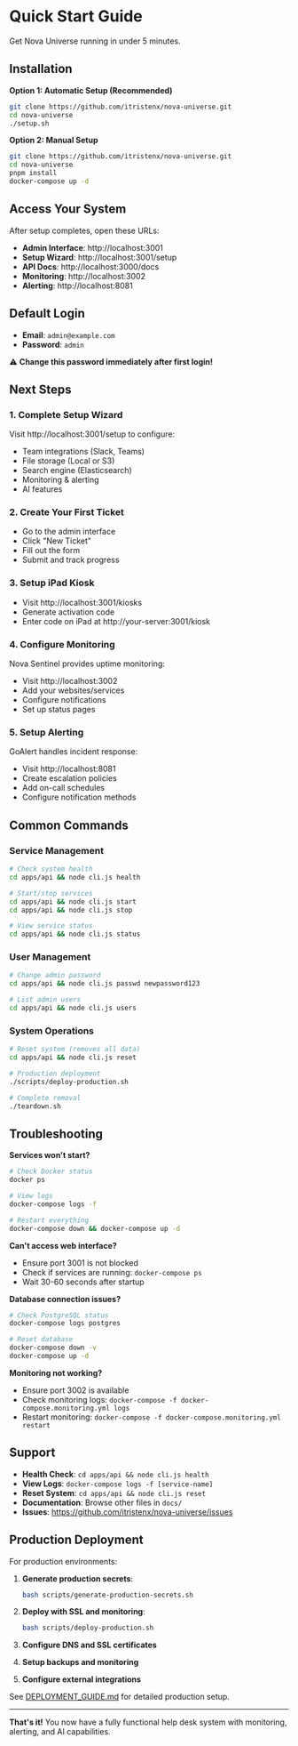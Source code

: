 # Quick Start Guide

Get Nova Universe running in under 5 minutes.

## Installation

**Option 1: Automatic Setup (Recommended)**
```bash
git clone https://github.com/itristenx/nova-universe.git
cd nova-universe
./setup.sh
```

**Option 2: Manual Setup**
```bash
git clone https://github.com/itristenx/nova-universe.git
cd nova-universe
pnpm install
docker-compose up -d
```

## Access Your System

After setup completes, open these URLs:

- **Admin Interface**: http://localhost:3001
- **Setup Wizard**: http://localhost:3001/setup  
- **API Docs**: http://localhost:3000/docs
- **Monitoring**: http://localhost:3002
- **Alerting**: http://localhost:8081

## Default Login

- **Email**: `admin@example.com`
- **Password**: `admin`

⚠️ **Change this password immediately after first login!**

## Next Steps

### 1. Complete Setup Wizard
Visit http://localhost:3001/setup to configure:
- Team integrations (Slack, Teams)
- File storage (Local or S3)
- Search engine (Elasticsearch)
- Monitoring & alerting
- AI features

### 2. Create Your First Ticket
- Go to the admin interface
- Click "New Ticket"
- Fill out the form
- Submit and track progress

### 3. Setup iPad Kiosk
- Visit http://localhost:3001/kiosks
- Generate activation code
- Enter code on iPad at http://your-server:3001/kiosk

### 4. Configure Monitoring
Nova Sentinel provides uptime monitoring:
- Visit http://localhost:3002
- Add your websites/services
- Configure notifications
- Set up status pages

### 5. Setup Alerting
GoAlert handles incident response:
- Visit http://localhost:8081
- Create escalation policies
- Add on-call schedules
- Configure notification methods

## Common Commands

### Service Management
```bash
# Check system health
cd apps/api && node cli.js health

# Start/stop services
cd apps/api && node cli.js start
cd apps/api && node cli.js stop

# View service status
cd apps/api && node cli.js status
```

### User Management
```bash
# Change admin password
cd apps/api && node cli.js passwd newpassword123

# List admin users
cd apps/api && node cli.js users
```

### System Operations
```bash
# Reset system (removes all data)
cd apps/api && node cli.js reset

# Production deployment
./scripts/deploy-production.sh

# Complete removal
./teardown.sh
```

## Troubleshooting

**Services won't start?**
```bash
# Check Docker status
docker ps

# View logs
docker-compose logs -f

# Restart everything
docker-compose down && docker-compose up -d
```

**Can't access web interface?**
- Ensure port 3001 is not blocked
- Check if services are running: `docker-compose ps`
- Wait 30-60 seconds after startup

**Database connection issues?**
```bash
# Check PostgreSQL status
docker-compose logs postgres

# Reset database
docker-compose down -v
docker-compose up -d
```

**Monitoring not working?**
- Ensure port 3002 is available
- Check monitoring logs: `docker-compose -f docker-compose.monitoring.yml logs`
- Restart monitoring: `docker-compose -f docker-compose.monitoring.yml restart`

## Support

- **Health Check**: `cd apps/api && node cli.js health`
- **View Logs**: `docker-compose logs -f [service-name]`
- **Reset System**: `cd apps/api && node cli.js reset`
- **Documentation**: Browse other files in `docs/`
- **Issues**: https://github.com/itristenx/nova-universe/issues

## Production Deployment

For production environments:

1. **Generate production secrets**:
   ```bash
   bash scripts/generate-production-secrets.sh
   ```

2. **Deploy with SSL and monitoring**:
   ```bash
   bash scripts/deploy-production.sh
   ```

3. **Configure DNS and SSL certificates**
4. **Setup backups and monitoring**
5. **Configure external integrations**

See [DEPLOYMENT_GUIDE.md](DEPLOYMENT_GUIDE.md) for detailed production setup.

---

**That's it!** You now have a fully functional help desk system with monitoring, alerting, and AI capabilities.
